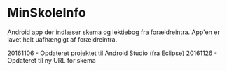 # MinSkoleInfo

Android app der indlæser skema og lektiebog fra forældreintra. App'en er lavet helt uafhængigt af forældreintra.


20161106 - Opdateret projektet til Android Studio (fra Eclipse)
20161126 - Opdateret til ny URL for skema
